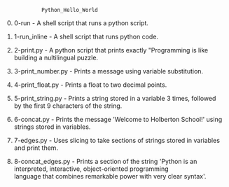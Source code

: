 				Python_Hello_World
0. 0-run - A shell script that runs a python script.

1. 1-run_inline - A shell script that runs python code.

2. 2-print.py - A python script that prints exactly \"Programming is like building a nultilingual puzzle.

3. 3-print_number.py - Prints a message using variable substitution.

4. 4-print_float.py - Prints a float to two decimal points.

5. 5-print_string.py - Prints a string stored in a variable 3 times, followed by the first 9 characters of the string.

6. 6-concat.py - Prints the message 'Welcome to Holberton School!' using strings stored in variables.

7. 7-edges.py - Uses slicing to take sections of strings stored in variables and print them.

8. 8-concat_edges.py - Prints a section of the string 'Python is an interpreted, interactive, object-oriented programming\
 language that combines remarkable power with very clear syntax'.
